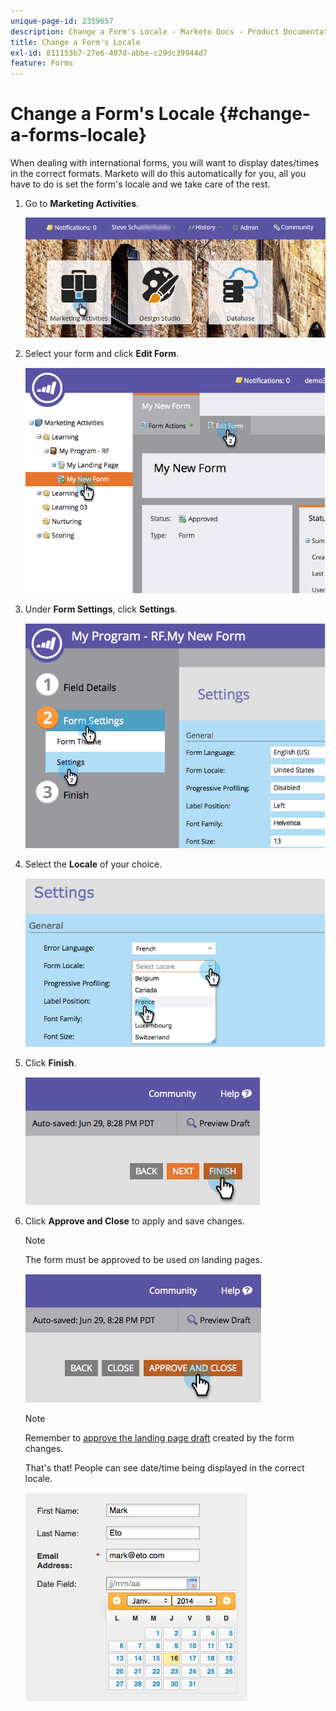 ```yaml
---
unique-page-id: 2359657
description: Change a Form's Locale - Marketo Docs - Product Documentation
title: Change a Form's Locale
exl-id: 811153b7-27e6-407d-abbe-c29dc39944d7
feature: Forms
---
```

# Change a Form's Locale {#change-a-forms-locale}

When dealing with international forms, you will want to display dates/times in the correct formats. Marketo will do this automatically for you, all you have to do is set the form's locale and we take care of the rest.

1. Go to **Marketing Activities**.

   ![](assets/login-marketing-activities-7.png)

1. Select your form and click **Edit Form**.

   ![](assets/image2014-9-15-12-3a52-3a52.png)

1. Under **Form Settings**, click **Settings**.

   ![](assets/image2014-9-15-12-3a53-3a23.png)

1. Select the **Locale** of your choice.

   ![](assets/image2014-9-15-12-3a53-3a35.png)

1. Click **Finish**.

   ![](assets/image2014-9-15-12-3a53-3a43.png)

1. Click **Approve and Close** to apply and save changes.

   >[!NOTE]
   >
   >The form must be approved to be used on landing pages.

   ![](assets/image2014-9-15-12-3a53-3a52.png)

   >[!NOTE]
   >
   >Remember to [approve the landing page draft](/help/marketo/product-docs/demand-generation/landing-pages/understanding-landing-pages/approve-unapprove-or-delete-a-landing-page.md) created by the form changes.

   That's that! People can see date/time being displayed in the correct locale.

   ![](assets/image2014-9-15-12-3a53-3a59.png)
